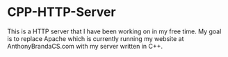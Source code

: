 # CPP-HTTP-Server

This is a HTTP server that I have been working on in my free time. My goal is to replace Apache which is currently running my website at AnthonyBrandaCS.com with my server written in C++.
